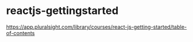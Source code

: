 # reactjs-gettingstarted
https://app.pluralsight.com/library/courses/react-js-getting-started/table-of-contents
